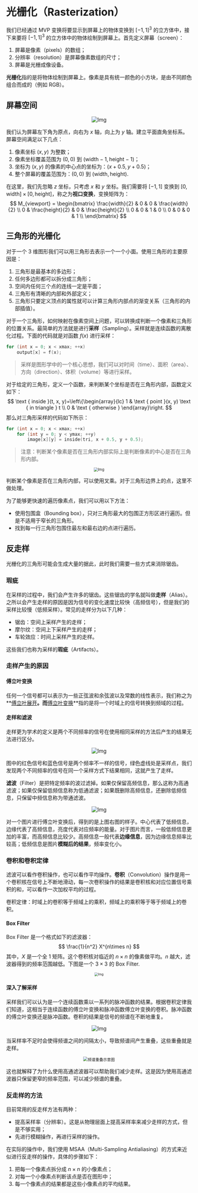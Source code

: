 # 光栅化（Rasterization）

我们已经通过 MVP 变换将要显示到屏幕上的物体变换到 $\left[-1, 1\right]^3$ 的立方体中，接下来要将 $\left[-1, 1\right]^3$ 的立方体中的物体绘制到屏幕上。首先定义屏幕（screen）：

1. 屏幕是像素（pixels）的数组；
2. 分辨率（resolution）是屏幕像素数组的尺寸；
3. 屏幕是光栅成像设备。

**光栅化**指的是将物体绘制到屏幕上。像素是具有统一颜色的小方块，是由不同颜色组合而成的（例如 RGB）。

## 屏幕空间

<center>
    <img src="https://user-images.githubusercontent.com/62458905/229706381-92102eb5-bbf8-4c1c-a262-ecac7f479ca3.png" alt="Img" style="zoom:100%;" />
</center>

我们认为屏幕左下角为原点，向右为 $x$ 轴，向上为 $y$ 轴。建立平面直角坐标系。屏幕空间满足以下几点：

1. 像素坐标 $\left(x, y\right)$ 为整数；
2. 像素坐标覆盖范围为 $\left(0, 0\right)$ 到 $\left(\text{width} - 1, \text{height} - 1\right)$；
3. 坐标为 $\left(x, y\right)$ 的像素的中心点的坐标为：$\left(x+0.5,y+0.5\right)$；
4. 整个屏幕的覆盖范围为：$\left(0,0\right)$ 到 $\left(\text{width},\text{height}\right)$.

在这里，我们先忽略 $z$ 坐标，只考虑 $x$ 和 $y$ 坐标。我们需要将 $\left[-1,1\right]$ 变换到 $\left[0,\text{width}\right] \times \left[0, \text{height}\right]$，称之为**视口变换**，变换矩阵为：
$$
M_{viewport} = \begin{bmatrix}
\frac{width}{2} & 0 & 0 & \frac{width}{2} \\
0 & \frac{height}{2} & 0 & \frac{height}{2} \\
0 & 0 & 1 & 0 \\
0 & 0 & 0 & 1 \\
\end{bmatrix}
$$

## 三角形的光栅化

对于一个 3 维图形我们可以用三角形去表示一个一个小面。使用三角形的主要原因是：

1. 三角形是最基本的多边形；
2. 任何多边形都可以拆分成三角形；
3. 空间内任何三个点的连线一定是平面；
4. 三角形有清晰的内部和外部定义；
5. 三角形只要定义顶点的属性就可以计算三角形内部点的渐变关系（三角形的内部插值）。

对于一个三角形，如何映射在像素空间上问题，可以转换成判断一个像素和三角形的位置关系。最简单的方法就是进行**采样**（Sampling）。采样就是连续函数的离散化过程。下面的代码就是对函数 $f(x)$ 进行采样：

```cpp
for (int x = 0; x < xmax; ++x)
    output[x] = f(x);
```

> 采样是图形学中的一个核心思想，我们可以对时间（time）、面积（area）、方向（direction）、体积（volume）等进行采样。

对于给定的三角形，定义一个函数，来判断某个坐标是否在三角形内部，函数定义如下：
$$
\text { inside }(t, x, y)=\left\{\begin{array}{lc}
1 & \text { point }(x, y) \text { in triangle } t \\
0 & \text { otherwise }
\end{array}\right.
$$
那么对三角形采样的代码如下所示：

```cpp
for (int x = 0; x < xmax; ++x)
    for (int y = 0; y < ymax; ++y)
        image[x][y] = inside(tri, x + 0.5, y + 0.5);
```

> 注意：判断某个像素是否在三角形内部实际上是判断像素的中心是否在三角形内部。

<center>
    <img src="https://user-images.githubusercontent.com/62458905/229712533-69e42641-49bf-4ec9-9c44-3d45b768ead0.png" alt="Img" style="zoom:70%;" />
</center>

判断某个像素是否在三角形内部，可以使用叉乘。对于三角形边界上的点，这里不做处理。

为了能够更快速的遍历像素点，我们可以用以下方法：

- 使用包围盒（Bounding box），只对三角形最大的包围正方形区进行遍历。但是不适用于窄长的三角形。
- 找到每一行三角形包围住最左和最右边的点进行遍历。

## 反走样

光栅化的三角形可能会生成大量的据此，此时我们需要一些方式来消除锯齿。

### 瑕疵

在采样的过程中，我们会产生许多的锯齿。这些锯齿的学名就叫做**走样**（Alias）。之所以会产生走样的原因是因为信号的变化速度比较快（高频信号），但是我们的采样比较慢（低频采样）。常见的走样分为以下几种：

- 锯齿：空间上采样产生的走样；
- 摩尔纹：空间上下采样产生的走样；
- 车轮效应：时间上采样产生的走样。

这些我们也称为采样的**瑕疵**（Artifacts）。

### 走样产生的原因

#### 傅立叶变换

任何一个信号都可以表示为一些正弦波和余弦波以及常数的线性表示，我们称之为**[傅立叶展开](https://zh.wikipedia.org/wiki/%E5%82%85%E9%87%8C%E5%8F%B6%E7%BA%A7%E6%95%B0)**。而**[傅立叶变换](https://zh.wikipedia.org/wiki/%E5%82%85%E9%87%8C%E5%8F%B6%E5%8F%98%E6%8D%A2)**指的是将一个时域上的信号转换到频域的过程。

#### 走样和滤波

走样更为学术的定义是两个不同频率的信号在使用相同采样的方法后产生的结果无法进行区分。

<center>
    <img src="https://user-images.githubusercontent.com/62458905/229715145-9eb2f23b-e5c8-4705-ab55-ee70f62b1928.png" alt="Img" style="zoom:100%;" />
</center>

图中的红色信号和蓝色信号是两个频率不一样的信号，绿色虚线处是采样点，我们发现两个不同频率的信号在同一个采样方式下结果相同，这就产生了走样。

**滤波**（Filter）是把特定频率的波过滤掉。如果仅保留高频信息，那么这称为高通滤波；如果仅保留低频信息称为低通滤波；如果既删除高频信息，还删除低频信息，只保留中频信息称为带通滤波。

<center>
    <img src="https://user-images.githubusercontent.com/62458905/229715725-bb3283a8-9d43-4dfc-bcc0-91586603a77b.png" alt="Img" style="zoom:100%;" />
</center>

对一个图片进行傅立叶变换后，得到的是上图右图的样子。中心代表了低频信息，边缘代表了高频信息，亮度代表对应频率的能量。对于图片而言，一般低频信息更加的丰富，而高频信息比较少。高频信息一般代表**边缘信息**，因为边缘信息频率比较高；低频信息是图片**模糊后的结果**，频率变化小。

### 卷积和卷积定律

滤波可以看作卷积操作，也可以看作平均操作。**卷积**（Convolution）操作是用一个卷积核在信号上不断地滑动，每一次卷积操作的结果是卷积核和对应位置信号乘积的和，可以看作一次加权平均的过程。

卷积定律：时域上的卷积等于频域上的乘积，频域上的乘积等于等于频域上的卷积。

#### Box Filter

Box Filter 是一个格式如下的滤波器：
$$
\frac{1}{n^2} X^{n\times n}
$$
其中，$X$ 是一个全 $1$ 矩阵。这个卷积核对临近的 $n \times n$ 的像素做平均。$n$ 越大，滤波器得到的频率范围越低。下图是一个 $3 \times 3$ 的 Box Filter.

<center>
    <img src="https://user-images.githubusercontent.com/62458905/229717368-4b294929-ce87-4f8d-b741-a63a8b0220ac.png" alt="Img" style="zoom:60%;" />
</center>

#### 深入了解采样

采样我们可以认为是一个连续函数乘以一系列的脉冲函数的结果。根据卷积定律我们知道，这相当于连续函数的傅立叶变换和脉冲函数傅立叶变换的卷积。脉冲函数的傅立叶变换还是脉冲函数。卷积的结果是信号的频谱在不断地重复。

<center>
    <img src="https://user-images.githubusercontent.com/62458905/229717860-97bec33e-e0b5-4e65-8da0-046940764d1e.png" alt="Img" style="zoom:100%;" />
</center>

当采样率不足时会使得频谱之间的间隔太小，导致频谱间产生重叠，这些重叠就是走样。

<center>
    <img src="https://user-images.githubusercontent.com/62458905/229718235-28dffa88-75ca-488c-9c2e-37e3b161f12d.png" alt="频谱重叠示意图" style="zoom:75%;" />
</center>

这也就解释了为什么使用高通滤波器可以帮助我们减少走样。这是因为使用高通滤波器只保留更窄的频率范围，可以减少频谱的重叠。

### 反走样的方法

目前常用的反走样方法有两种：

- 提高采样率（分辨率）。这是从物理层面上提高采样率来减少走样的方式，但是不够实用；
- 先进行模糊操作，再进行采样的操作。

在实际的操作中，我们使用 MSAA（Multi-Sampling Antialiasing）的方式来近似进行反走样的操作，具体的步骤如下：

1. 把每一个像素点拆分成 $n\times n$ 的小像素点；
2. 对每一个小像素点判断该点是否在图形中；
3. 每一个像素点的结果都是这些小像素点的平均结果。